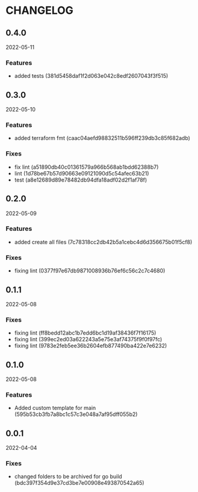 # CHANGELOG

<!--- next entry here -->

## 0.4.0
2022-05-11

### Features

- added tests (381d5458daf1f2d063e042c8edf2607043f3f515)

## 0.3.0
2022-05-10

### Features

- added terraform fmt (caac04aefd98832511b596ff239db3c85f682adb)

### Fixes

- fix lint (a51890db40c01361579a966b568ab1bdd62388b7)
- lint (1d78be67b57d90663e09121090d5c54afec63b21)
- test (a8e12689d89e78482db94dfa18adf02d2f1af78f)

## 0.2.0
2022-05-09

### Features

- added create all files (7c78318cc2db42b5a1cebc4d6d356675b01f5cf8)

### Fixes

- fixing lint (0377f97e67db9871008936b76ef6c56c2c7c4680)

## 0.1.1
2022-05-08

### Fixes

- fixing lint (ff8bedd12abc1b7edd6bc1d19af38436f7f16175)
- fixing lint (399ec2ed03a622243a5e75e3af74375f9f0f97fc)
- fixing lint (9783e2feb5ee36b2604efb877490ba422e7e6232)

## 0.1.0
2022-05-08

### Features

- Added custom template for main (595b53cb3fb7a8bc1c57c3e048a7af95dff055b2)

## 0.0.1
2022-04-04

### Fixes

- changed folders to be archived for go build (bdc397f354d9e37cd3be7e00908e493870542a65)